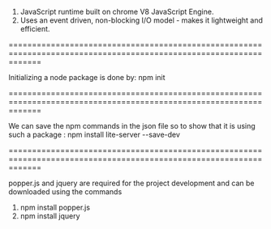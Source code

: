 1. JavaScript runtime built on chrome V8 JavaScript Engine.
2. Uses an event driven, non-blocking I/O model - makes it lightweight and efficient.

===================================================================================================================

Initializing a node package is done by:
    npm init

===================================================================================================================

We can save the npm commands in the json file so to show that it is using such a package : 
    npm install lite-server --save-dev

===================================================================================================================

popper.js and jquery are required for the project development and can be downloaded using the commands
1. npm install popper.js
2. npm install jquery
